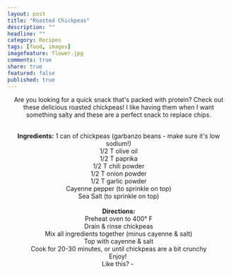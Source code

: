 ```yaml
---
layout: post
title: "Roasted Chickpeas"
description: ""
headline: ""
category: Recipes
tags: [food, images]
imagefeature: flower.jpg
comments: true
share: true
featured: false
published: true
---
```


<p style="text-align: center;">Are you looking for a quick snack that's packed with protein? Check out these delicious roasted chickpeas! I like having them when I want something salty and these are a perfect snack to replace chips.</p>

<center><img src="http://i1208.photobucket.com/albums/cc370/apegg23/P1000978_zps7b53d63e.jpg" alt="" /></center>&nbsp;

<center><img src="http://i1208.photobucket.com/albums/cc370/apegg23/P1000981_zps17bd86fe.jpg" alt="" /></center><center></center><center><strong>Ingredients:</strong>
1 can of chickpeas (garbanzo beans - make sure it's low sodium!)</center><center>1/2 T olive oil</center><center>1/2 T paprika</center><center>1/2 T chili powder</center><center>1/2 T onion powder</center><center>1/2 T garlic powder</center><center>Cayenne pepper (to sprinkle on top)</center><center>Sea Salt (to sprinkle on top)</center><center></center><center></center>&nbsp;

<center><strong>Directions:</strong></center><center>Preheat oven to 400° F</center><center>Drain &amp; rinse chickpeas</center><center>Mix all ingredients together (minus cayenne &amp; salt)</center><center>Top with cayenne &amp; salt</center><center>Cook for 20-30 minutes, or until chickpeas are a bit crunchy</center><center>Enjoy! </center><center>Like this? - <a class="pin-it-button" href="http://pinterest.com/pin/create/button/?url=http%3A%2F%2Fwww.andreabiethman%2F2012%2F09%2F19%2Froasted-chickpeas-kick-the-chips-part-3%2F&amp;media=http%3A%2F%2Fi1208.photobucket.com%2Falbums%2Fcc370%2Fapegg23%2FP1000981_zps17bd86fe.jpg&amp;description=Easy%20%26%20delicious%20chickpea%20recipe!%20Great%20for%20snacking!!"><img title="Pin It" src="//assets.pinterest.com/images/PinExt.png" alt="" border="0" /></a></center>